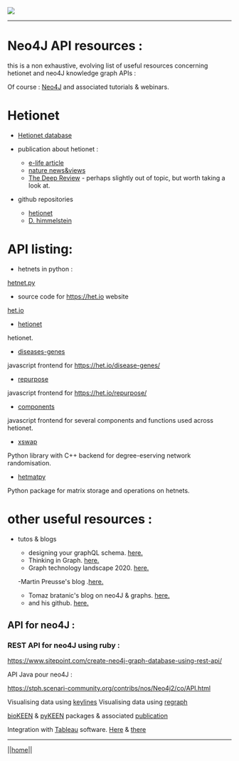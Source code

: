 ![](/home/Logo_horizontal.png)

****

# Neo4J API resources : 

this is a non exhaustive, evolving list of useful resources concerning hetionet and neo4J knowledge graph APIs :

Of course : [Neo4J](https://www.neo4J.com) and associated tutorials & webinars.


# Hetionet 

- [Hetionet database](https://het.io/)
    
- publication about hetionet : 
    - [e-life article](https://elifesciences.org/articles/26726)
    - [nature news&views](https://www.nature.com/news/legal-confusion-threatens-to-slow-data-science-1.20359)
    - [The Deep Review](https://www.biorxiv.org/content/10.1101/142760v2) - perhaps slightly out of topic, but worth taking a look at.

- github repositories
    - [hetionet](https://github.com/hetio)
    - [D. himmelstein](https://github.com/search?q=topic%3Arephetio+user%3Adhimmel&type=Repositories)


# API listing: 

- hetnets in python : 

[hetnet.py](https://github.com/hetio/hetnetpyv)
- source code for https://het.io website

[het.io ](https://github.com/hetio/het.io)
- [hetionet](https://github.com/hetio/hetionet)

hetionet. 

- [diseases-genes](https://github.com/hetio/disease-genes-frontend)

javascript frontend for https://het.io/disease-genes/ 

- [repurpose](https://github.com/hetio/repurpose-frontend)

javascript frontend for https://het.io/repurpose/

- [components](https://github.com/hetio/frontend-components)

javascript frontend for several components and functions used across hetionet. 

- [xswap](https://github.com/hetio/xswap)

Python library with C++ backend for degree-eserving network randomisation.

- [hetmatpy](https://github.com/hetio/hetmatpy)

Python package for matrix storage and operations on hetnets. 

# other useful resources :

- tutos & blogs 
    - designing your graphQL schema. [here.](https://grandstack.io/docs/guide-graphql-schema-design/)
    - Thinking in Graph. [here.](https://graphql.org/learn/thinking-in-graphs/#it-s-graphs-all-the-way-down-https-en-wikipedia-org-wiki-turtles-all-the-way-down)
    - Graph technology landscape 2020. [here.](https://graphaware.com/graphaware/2020/02/17/graph-technology-landscape-2020.html)
    
    -Martin Preusse's blog .[here.](https://graphdb-bio.com/)
    - Tomaz bratanic's blog on neo4J & graphs. [here.](https://tbgraph.wordpress.com/)
    - and his github. [here.](https://github.com/tomasonjo) 
  

## API for neo4J : 

### REST API for neo4J using ruby : 
https://www.sitepoint.com/create-neo4j-graph-database-using-rest-api/

API Java pour neo4J :

https://stph.scenari-community.org/contribs/nos/Neo4j2/co/API.html

Visualising data using [keylines](https://cambridge-intelligence.com/keylines/neo4j/)
Visualising data using  [regraph](https://cambridge-intelligence.com/regraph/) 

[bioKEEN](https://github.com/SmartDataAnalytics/BioKEEN) & [pyKEEN](https://github.com/SmartDataAnalytics/PyKEEN) packages & associated [publication](https://academic.oup.com/bioinformatics/article-abstract/35/18/3538/5320556?redirectedFrom=fulltext)

Integration with [Tableau](https://www.tableau.com/) software. [Here](https://github.com/neo4j-contrib/neo4j-tableau) & [there](https://neo4j.com/blog/neo4j-tableau-integration/)

****
||[home](https://whitelabgx.github.io/home/)||
